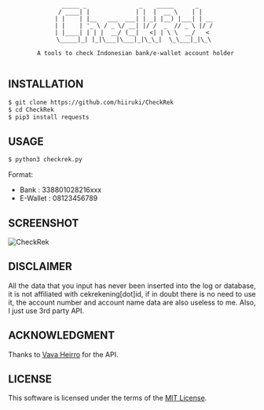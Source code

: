<div align="justify">

<div align="center">

```
   _____ _               _    _____      _    
  / ____| |             | |  |  __ \    | |   
 | |    | |__   ___  ___| | _| |__) |___| | __
 | |    | '_ \ / _ \/ __| |/ /  _  // _ \ |/ /
 | |____| | | |  __/ (__|   <| | \ \  __/   < 
  \_____|_| |_|\___|\___|_|\_\_|  \_\___|_|\_\ 
                                              
  A tools to check Indonesian bank/e-wallet account holder
                                              
```

</div>

## INSTALLATION

``` bash
$ git clone https://github.com/hiiruki/CheckRek
$ cd CheckRek
$ pip3 install requests
```

## USAGE

``` bash
$ python3 checkrek.py
```
Format:

- Bank      : 338801028216xxx
- E-Wallet  : 08123456789


## SCREENSHOT

![CheckRek](https://user-images.githubusercontent.com/36108013/219376398-4ce78b37-7046-4dec-b5ee-500596f4ba49.png)


## DISCLAIMER

All the data that you input has never been inserted into the log or database, it is not affiliated with cekrekening[dot]id, if in doubt there is no need to use it, the account number and account name data are also useless to me. Also, I just use 3rd party API.

## ACKNOWLEDGMENT

Thanks to [Vava Heirro](https://github.com/heirro) for the API.

## LICENSE

This software is licensed under the terms of the [MIT License](https://github.com/hiiruki/CheckRek/blob/main/LICENSE).
